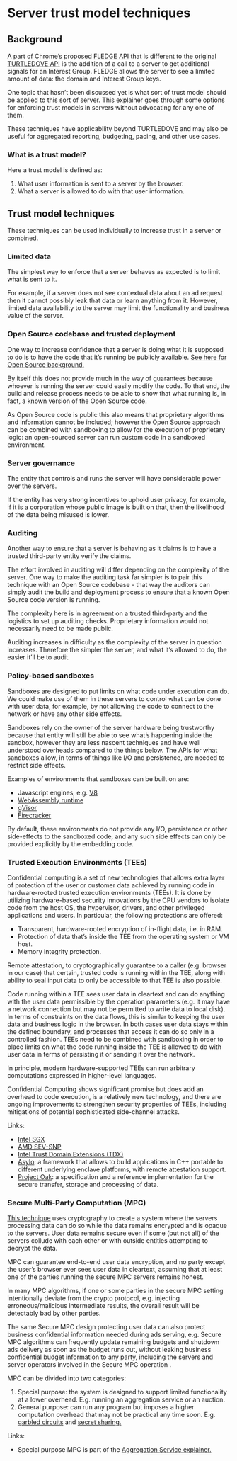 # Server trust model techniques

## Background
A part of Chrome’s proposed [FLEDGE API](https://github.com/WICG/turtledove/blob/master/FLEDGE.md) that is different to the [original TURTLEDOVE API](https://github.com/WICG/turtledove) is the addition of a call to a server to get additional signals for an Interest Group.  FLEDGE allows the server to see a limited amount of data: the domain and Interest Group keys.

One topic that hasn’t been discussed yet is what sort of trust model should be applied to this sort of server.  This explainer goes through some options for enforcing trust models in servers without advocating for any one of them.

These techniques have applicability beyond TURTLEDOVE and may also be useful for aggregated reporting, budgeting, pacing, and other use cases.

### What is a trust model?

Here a trust model is defined as:
1. What user information is sent to a server by the browser.
1. What a server is allowed to do with that user information.

## Trust model techniques

These techniques can be used individually to increase trust in a server or combined.

### Limited data

The simplest way to enforce that a server behaves as expected is to limit what is sent to it.

For example, if a server does not see contextual data about an ad request then it cannot possibly leak that data or learn anything from it. However, limited data availability to the server may limit the functionality and business value of the server.

### Open Source codebase and trusted deployment

One way to increase confidence that a server is doing what it is supposed to do is to have the code that it’s running be publicly available.  [See here for Open Source background.](https://opensource.com/resources/what-open-source)

By itself this does not provide much in the way of guarantees because whoever is running the server could easily modify the code.  To that end, the build and release process needs to be able to show that what running is, in fact, a known version of the Open Source code.

As Open Source code is public this also means that proprietary algorithms and information cannot be included; however the Open Source approach can be combined with sandboxing to allow for the execution of proprietary logic: an open-sourced server can run custom code in a sandboxed environment.

### Server governance

The entity that controls and runs the server will have considerable power over the servers.

If the entity has very strong incentives to uphold user privacy, for example, if it is a corporation whose public image is built on that, then the likelihood of the data being misused is lower.

### Auditing

Another way to ensure that a server is behaving as it claims is to have a trusted third-party entity verify the claims.

The effort involved in auditing will differ depending on the complexity of the server.  One way to make the auditing task far simpler is to pair this technique with an Open Source codebase - that way the auditors can simply audit the build and deployment process to ensure that a known Open Source code version is running.

The complexity here is in agreement on a trusted third-party and the logistics to set up auditing checks.  Proprietary information would not necessarily need to be	 made public.

Auditing increases in difficulty as the complexity of the server in question increases.  Therefore the simpler the server, and what it’s allowed to do, the easier it’ll be to audit.

### Policy-based sandboxes

Sandboxes are designed to put limits on what code under execution can do.  We could make use of them in these servers to control what can be done with user data, for example, by not allowing the code to connect to the network or have any other side effects.

Sandboxes rely on the owner of the server hardware being trustworthy because that entity will still be able to see what’s happening inside the sandbox, however they are less nascent techniques and have well understood overheads compared to the things below.  The APIs for what sandboxes allow, in terms of things like I/O and persistence, are needed to restrict side effects.

Examples of environments that sandboxes can be built on are:

* Javascript engines, e.g. [V8](https://v8.dev)
* [WebAssembly runtime](https://webassembly.org/)
* [gVisor](https://gvisor.dev/)
* [Firecracker](https://firecracker-microvm.github.io/)

By default, these environments do not provide any I/O, persistence or other side-effects to the sandboxed code, and any such side effects can only be provided explicitly by the embedding code.

### Trusted Execution Environments (TEEs)

Confidential computing is a set of new technologies that allows extra layer of protection of the user or customer data achieved by running code in hardware-rooted trusted execution environments (TEEs). It is done by utilizing hardware-based security innovations by the CPU vendors to isolate code from the host OS, the hypervisor, drivers, and other privileged applications and users.  In particular, the following protections are offered:

* Transparent, hardware-rooted encryption of in-flight data, i.e. in RAM.
* Protection of data that’s inside the TEE from the operating system or VM host.
* Memory integrity protection.

Remote attestation, to cryptographically guarantee to a caller (e.g. browser in our case) that certain, trusted code is running within the TEE, along with ability to seal input data to only be accessible to that TEE is also possible.

Code running within a TEE sees user data in cleartext and can do anything with the user data permissible by the operation parameters (e.g. it may have a network connection but may not be permitted to write data to local disk). In terms of constraints on the data flows, this is similar to keeping the user data and business logic in the browser. In both cases user data stays within the defined boundary, and processes that access it can do so only in a controlled fashion. TEEs need to be combined with sandboxing in order to place limits on what the code running inside the TEE is allowed to do with user data in terms of persisting it or sending it over the network.

In principle, modern hardware-supported TEEs can run arbitrary computations expressed in higher-level languages.

Confidential Computing shows significant promise but does add an overhead to code execution, is a relatively new technology, and there are ongoing improvements to strengthen security properties of TEEs, including mitigations of potential sophisticated side-channel attacks.

Links:

* [Intel SGX](https://www.intel.com/content/www/us/en/architecture-and-technology/software-guard-extensions.html)
* [AMD SEV-SNP](https://www.amd.com/system/files/TechDocs/SEV-SNP-strengthening-vm-isolation-with-integrity-protection-and-more.pdf)
* [Intel Trust Domain Extensions (TDX)](https://software.intel.com/content/www/us/en/develop/articles/intel-trust-domain-extensions.html)
* [Asylo](https://asylo.dev/): a framework that allows to build applications in C++ portable to different underlying enclave platforms, with remote attestation support.
* [Project Oak](https://github.com/project-oak/oak): a specification and a reference implementation for the secure transfer, storage and processing of data.

### Secure Multi-Party Computation (MPC)

[This technique](https://en.wikipedia.org/wiki/Secure_multi-party_computation) uses cryptography to create a system where the servers processing data can do so while the data remains encrypted and is opaque to the servers. User data remains secure even if some (but not all) of the servers collude with each other or with outside entities attempting to decrypt the data.

MPC can guarantee end-to-end user data encryption, and no party except the user’s browser ever sees user data in cleartext, assuming that at least one of the parties running the secure MPC servers remains honest.

In many MPC algorithms, if one or some parties in the secure MPC setting intentionally deviate from the crypto protocol, e.g. injecting erroneous/malicious intermediate results, the overall result will be detectably bad by other parties.

The same Secure MPC design protecting user data can also protect business confidential information needed during ads serving, e.g. Secure MPC algorithms can frequently update remaining budgets and shutdown ads delivery as soon as the budget runs out, without leaking business confidential budget information to any party, including the servers and server operators involved in the Secure MPC operation .
  
MPC can be divided into two categories:

1. Special purpose: the system is designed to support limited functionality at a lower overhead.  E.g. running an aggregation service or an auction.
1. General purpose: can run any program but imposes a higher computation overhead that may not be practical any time soon.  E.g. [garbled circuits](https://en.wikipedia.org/wiki/Garbled_circuit) and [secret sharing.](https://en.wikipedia.org/wiki/Secret_sharing)

Links:

* Special purpose MPC is part of the [Aggregation Service explainer.](https://github.com/WICG/conversion-measurement-api/blob/master/SERVICE.md)
